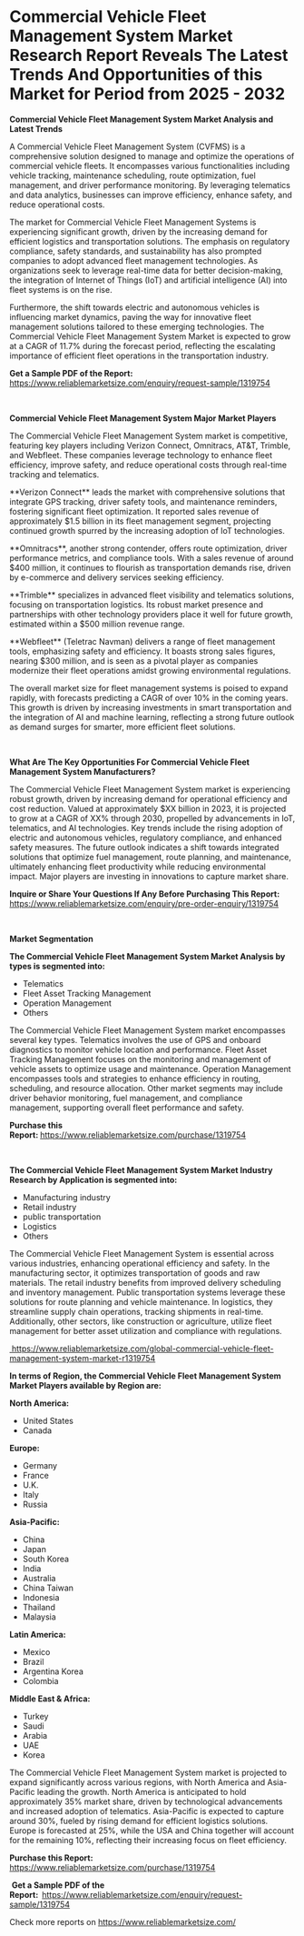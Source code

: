 <p><h1>Commercial Vehicle Fleet Management System Market Research Report Reveals The Latest Trends And Opportunities of this Market for Period from 2025 - 2032</h1></p><p><strong>Commercial Vehicle Fleet Management System Market Analysis and Latest Trends</strong></p>
<p><p>A Commercial Vehicle Fleet Management System (CVFMS) is a comprehensive solution designed to manage and optimize the operations of commercial vehicle fleets. It encompasses various functionalities including vehicle tracking, maintenance scheduling, route optimization, fuel management, and driver performance monitoring. By leveraging telematics and data analytics, businesses can improve efficiency, enhance safety, and reduce operational costs.</p><p>The market for Commercial Vehicle Fleet Management Systems is experiencing significant growth, driven by the increasing demand for efficient logistics and transportation solutions. The emphasis on regulatory compliance, safety standards, and sustainability has also prompted companies to adopt advanced fleet management technologies. As organizations seek to leverage real-time data for better decision-making, the integration of Internet of Things (IoT) and artificial intelligence (AI) into fleet systems is on the rise.</p><p>Furthermore, the shift towards electric and autonomous vehicles is influencing market dynamics, paving the way for innovative fleet management solutions tailored to these emerging technologies. The Commercial Vehicle Fleet Management System Market is expected to grow at a CAGR of 11.7% during the forecast period, reflecting the escalating importance of efficient fleet operations in the transportation industry.</p></p>
<p><strong>Get a Sample PDF of the Report:&nbsp;</strong> <a href="https://www.reliablemarketsize.com/enquiry/request-sample/1319754?utm_campaign=2759&utm_medium=2&utm_source=Github&utm_content=ia&utm_term=29032025&utm_id=commercial-vehicle-fleet-management-system">https://www.reliablemarketsize.com/enquiry/request-sample/1319754</a></p>
<p>&nbsp;</p>
<p><strong>Commercial Vehicle Fleet Management System Major Market Players</strong></p>
<p><p>The Commercial Vehicle Fleet Management System market is competitive, featuring key players including Verizon Connect, Omnitracs, AT&T, Trimble, and Webfleet. These companies leverage technology to enhance fleet efficiency, improve safety, and reduce operational costs through real-time tracking and telematics.</p><p>**Verizon Connect** leads the market with comprehensive solutions that integrate GPS tracking, driver safety tools, and maintenance reminders, fostering significant fleet optimization. It reported sales revenue of approximately $1.5 billion in its fleet management segment, projecting continued growth spurred by the increasing adoption of IoT technologies.</p><p>**Omnitracs**, another strong contender, offers route optimization, driver performance metrics, and compliance tools. With a sales revenue of around $400 million, it continues to flourish as transportation demands rise, driven by e-commerce and delivery services seeking efficiency.</p><p>**Trimble** specializes in advanced fleet visibility and telematics solutions, focusing on transportation logistics. Its robust market presence and partnerships with other technology providers place it well for future growth, estimated within a $500 million revenue range.</p><p>**Webfleet** (Teletrac Navman) delivers a range of fleet management tools, emphasizing safety and efficiency. It boasts strong sales figures, nearing $300 million, and is seen as a pivotal player as companies modernize their fleet operations amidst growing environmental regulations.</p><p>The overall market size for fleet management systems is poised to expand rapidly, with forecasts predicting a CAGR of over 10% in the coming years. This growth is driven by increasing investments in smart transportation and the integration of AI and machine learning, reflecting a strong future outlook as demand surges for smarter, more efficient fleet solutions.</p></p>
<p>&nbsp;</p>
<p><strong>What Are The Key Opportunities For Commercial Vehicle Fleet Management System Manufacturers?</strong></p>
<p><p>The Commercial Vehicle Fleet Management System market is experiencing robust growth, driven by increasing demand for operational efficiency and cost reduction. Valued at approximately $XX billion in 2023, it is projected to grow at a CAGR of XX% through 2030, propelled by advancements in IoT, telematics, and AI technologies. Key trends include the rising adoption of electric and autonomous vehicles, regulatory compliance, and enhanced safety measures. The future outlook indicates a shift towards integrated solutions that optimize fuel management, route planning, and maintenance, ultimately enhancing fleet productivity while reducing environmental impact. Major players are investing in innovations to capture market share.</p></p>
<p><strong>Inquire or Share Your Questions If Any Before Purchasing This Report:</strong> <a href="https://www.reliablemarketsize.com/enquiry/pre-order-enquiry/1319754?utm_campaign=2759&utm_medium=2&utm_source=Github&utm_content=ia&utm_term=29032025&utm_id=commercial-vehicle-fleet-management-system">https://www.reliablemarketsize.com/enquiry/pre-order-enquiry/1319754</a></p>
<p>&nbsp;</p>
<p><strong>Market Segmentation</strong></p>
<p><strong>The Commercial Vehicle Fleet Management System Market Analysis by types is segmented into:</strong></p>
<p><ul><li>Telematics</li><li>Fleet Asset Tracking Management</li><li>Operation Management</li><li>Others</li></ul></p>
<p><p>The Commercial Vehicle Fleet Management System market encompasses several key types. Telematics involves the use of GPS and onboard diagnostics to monitor vehicle location and performance. Fleet Asset Tracking Management focuses on the monitoring and management of vehicle assets to optimize usage and maintenance. Operation Management encompasses tools and strategies to enhance efficiency in routing, scheduling, and resource allocation. Other market segments may include driver behavior monitoring, fuel management, and compliance management, supporting overall fleet performance and safety.</p></p>
<p><strong>Purchase this Report:&nbsp;</strong><a href="https://www.reliablemarketsize.com/purchase/1319754?utm_campaign=2759&utm_medium=2&utm_source=Github&utm_content=ia&utm_term=29032025&utm_id=commercial-vehicle-fleet-management-system">https://www.reliablemarketsize.com/purchase/1319754</a></p>
<p>&nbsp;</p>
<p><strong>The Commercial Vehicle Fleet Management System Market Industry Research by Application is segmented into:</strong></p>
<p><ul><li>Manufacturing industry</li><li>Retail industry</li><li>public transportation</li><li>Logistics</li><li>Others</li></ul></p>
<p><p>The Commercial Vehicle Fleet Management System is essential across various industries, enhancing operational efficiency and safety. In the manufacturing sector, it optimizes transportation of goods and raw materials. The retail industry benefits from improved delivery scheduling and inventory management. Public transportation systems leverage these solutions for route planning and vehicle maintenance. In logistics, they streamline supply chain operations, tracking shipments in real-time. Additionally, other sectors, like construction or agriculture, utilize fleet management for better asset utilization and compliance with regulations.</p></p>
<p><a href="https://www.reliablemarketsize.com/global-commercial-vehicle-fleet-management-system-market-r1319754?utm_campaign=2759&utm_medium=2&utm_source=Github&utm_content=ia&utm_term=29032025&utm_id=commercial-vehicle-fleet-management-system">&nbsp;https://www.reliablemarketsize.com/global-commercial-vehicle-fleet-management-system-market-r1319754</a></p>
<p><strong>In terms of Region, the Commercial Vehicle Fleet Management System Market Players available by Region are:</strong></p>
<p>
    <p> <strong> North America: </strong>
        <ul>
            <li>United States</li>
            <li>Canada</li>
        </ul>
        </p> 
    <p> <strong> Europe: </strong>
        <ul>
            <li>Germany</li>
            <li>France</li>
            <li>U.K.</li>
            <li>Italy</li>
            <li>Russia</li>
        </ul>
        </p> 
    <p> <strong> Asia-Pacific: </strong>
        <ul>
            <li>China</li>
            <li>Japan</li>
            <li>South Korea</li>
            <li>India</li>
            <li>Australia</li>
            <li>China Taiwan</li>
            <li>Indonesia</li>
            <li>Thailand</li>
            <li>Malaysia</li>
        </ul>
        </p> 
    <p> <strong> Latin America: </strong>
        <ul>
            <li>Mexico</li>
            <li>Brazil</li>
            <li>Argentina Korea</li>
            <li>Colombia</li>
        </ul>
        </p> 
    <p> <strong> Middle East & Africa: </strong>
        <ul>
            <li>Turkey</li>
            <li>Saudi</li>
            <li>Arabia</li>
            <li>UAE</li>
            <li>Korea</li>
        </ul>
    </p>
    </p>
<p><p>The Commercial Vehicle Fleet Management System market is projected to expand significantly across various regions, with North America and Asia-Pacific leading the growth. North America is anticipated to hold approximately 35% market share, driven by technological advancements and increased adoption of telematics. Asia-Pacific is expected to capture around 30%, fueled by rising demand for efficient logistics solutions. Europe is forecasted at 25%, while the USA and China together will account for the remaining 10%, reflecting their increasing focus on fleet efficiency.</p></p>
<p><strong>Purchase this Report: </strong><a href="https://www.reliablemarketsize.com/purchase/1319754?utm_campaign=2759&utm_medium=2&utm_source=Github&utm_content=ia&utm_term=29032025&utm_id=commercial-vehicle-fleet-management-system">https://www.reliablemarketsize.com/purchase/1319754</a></p>
<p>&nbsp;<strong>Get a Sample PDF of the Report:&nbsp;&nbsp;</strong><a href="https://www.reliablemarketsize.com/enquiry/request-sample/1319754?utm_campaign=2759&utm_medium=2&utm_source=Github&utm_content=ia&utm_term=29032025&utm_id=commercial-vehicle-fleet-management-system">https://www.reliablemarketsize.com/enquiry/request-sample/1319754</a></p>
<p><strong></strong></p>
<p>Check more reports on <a href="https://www.reliablemarketsize.com/?utm_campaign=2759&utm_medium=2&utm_source=Github&utm_content=ia&utm_term=29032025&utm_id=commercial-vehicle-fleet-management-system">https://www.reliablemarketsize.com/</a></p>